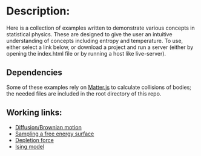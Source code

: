 # Description:
Here is a collection of examples written to demonstrate various concepts in statistical physics. These are designed to give the user an intuitive understanding of concepts including entropy and temperature. To use, either select a link below, or download a project and run a server (either by opening the index.html file or by running a host like live-server).

## Dependencies
Some of these examples rely on [Matter.js](http://brm.io/matter-js/) to calculate collisions of bodies; the needed files are included in the root directory of this repo.

## Working links:
- [Diffusion/Brownian motion](diffusion/index.html)
- [Sampling a free energy surface](freeEnergy/index.html)
- [Depletion force](depletionForce/index.html)
- [Ising model](isingModel/index.html)
